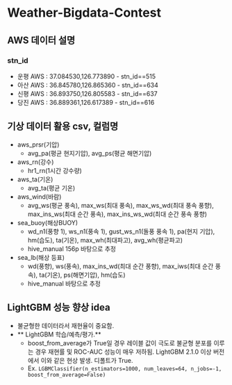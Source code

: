 # Weather-Bigdata-Contest
## AWS 데이터 설명
### stn_id
- 운평 AWS : 37.084530,126.773890 - stn_id==515
- 아산 AWS : 36.845780,126.865360 - stn_id==634
- 신평 AWS : 36.893750,126.805583 - stn_id==637
- 당진 AWS : 36.889361,126.617389 - stn_id==616

## 기상 데이터 활용 csv, 컬럼명
- aws_prsr(기압)
  - avg_pa(평균 현지기압), avg_ps(평균 해면기압)
- aws_rn(강수)
  - hr1_rn(1시간 강수량)
- aws_ta(기온)
  - avg_ta(평균 기온)
- aws_wind(바람)
  - avg_ws(평균 풍속), max_ws(최대 풍속), max_ws_wd(최대 풍속 풍향), max_ins_ws(최대 순간 풍속), max_ins_ws_wd(최대 순간 풍속 풍향)
- sea_buoy(해상BUOY)
  - wd_n1(풍향 1), ws_n1(풍속 1), gust_ws_n1(돌풍 풍속 1), pa(현지 기압), hm(습도), ta(기온), max_wh(최대파고), avg_wh(평균파고)
  - hive_manual 156p 바탕으로 추정
- sea_lb(해상 등표)
  - wd(풍향), ws(풍속), max_ins_wd(최대 순간 풍향), max_iws(최대 순간 풍속), ta(기온), ps(해면기압), hm(습도)
  - hive_manual 바탕으로 추정


## LightGBM 성능 향상 idea
- 불균형한 데이터라서 재현율이 중요함.
- ** LightGBM 학습/예측/평가.**
  - boost_from_average가 True일 경우 레이블 값이 극도로 불균형 분포를 이루는 경우 재현률 및 ROC-AUC 성능이 매우 저하됨. LightGBM 2.1.0 이상 버전에서 이와 같은 현상 발생. 디폴트가 True.
  - Ex. `LGBMClassifier(n_estimators=1000, num_leaves=64, n_jobs=-1, boost_from_average=False)`
